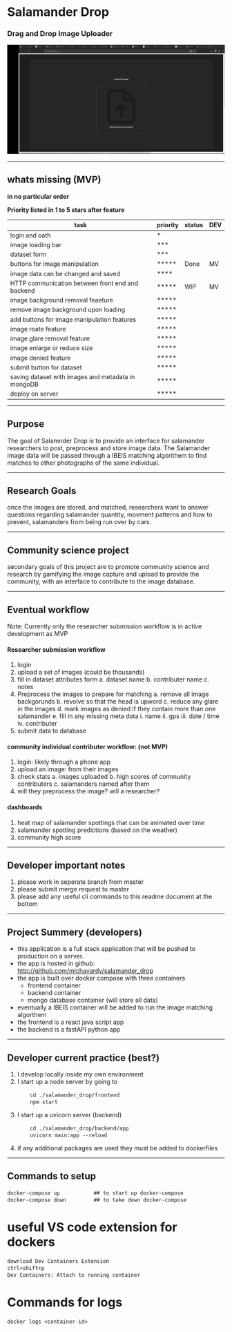 # Salamander Drop
### Drag and Drop Image Uploader

![](demo.gif)

---
## whats missing (MVP)
**in no particular order**

**Priority listed in 1 to 5 stars after feature**

| task                                               | priority   | status | DEV |
| -------------------------------------------------- | ---------- | ------ | --- |
| login and oath                                     | \*         |        |     |
| image loading bar                                  | \*\*\*     |        |     |
| dataset form                                       | \*\*\*     |        |     |
| buttons for image manipulation                     | \*\*\*\*\* | Done   | MV  |
| image data can be changed and saved                | \*\*\*\*   |        |     |
| HTTP communication between front end and backend   | \*\*\*\*\* | WIP    | MV  |
| image background removal feaeture                  | \*\*\*\*\* |        |     |
| remove image background upon loading               | \*\*\*\*\* |        |     |
| add buttons for image manipulation features        | \*\*\*\*\* |        |     |
| image roate feature                                | \*\*\*\*\* |        |     |
| image glare removal feature                        | \*\*\*\*\* |        |     |
| image enlarge or reduce size                       | \*\*\*\*\* |        |     |
| image denied feature                               | \*\*\*\*\* |        |     |
| submit button for dataset                          | \*\*\*\*\* |        |     |
| saving dataset with images and metadata in mongoDB | \*\*\*\*\* |        |     |
| deploy on server                                   | \*\*\*\*\* |        |     |


---
## Purpose
The goal of Salamnder Drop is to provide an interface for salamander researchers to post, preprocess and store image data.
The Salamander image data will be passed through a IBEIS matching algorithem to find matches to other photographs of the same individual.


---
## Research Goals
once the images are stored, and matched, researchers want to answer questions regarding salamander quantity, movment patterns and how to prevent, 
salamanders from being run over by cars.

---
## Community science project

secondary goals of this project are to promote community science and research by gamifying the image capture and upload to provide the community, 
with an interface to contribute to the image database.

---

## Eventual workflow
Note: Currently only the researcher submission workflow is in active development as MVP

#### Researcher submission workflow
1. login
2. upload a set of images (could be thousands)
3. fill in dataset attributes form
    a. dataset name
    b. contributer name
    c. notes
4. Preprocess the images to prepare for matching
    a. remove all image backgorunds
    b. revolve so that the head is upword
    c. reduce any glare in the images
    d. mark images as denied if they contain more than one salamander
    e. fill in any missing meta data
        i. name 
        ii. gps
        iii. date / time
        iv. contributer
5. submit data to database
#### community individual contributer workflow: (not MVP)
1. login: likely through a phone app
2. upload an image: from their images
3. check stats 
    a. images uploaded
    b. high scores of community contributers
    c. salamanders named after them
4. will they preprocess the image?  will a researcher?

#### dashboards
1. heat map of salamander spottings that can be animated over time
2. salamander spotting predictions (based on the weather)
3. community high score

---

## Developer important notes
1. please work in seperate branch from master
2. please submit merge request to master
3. please add any useful cli commands to this readme document at the bottom

---
## Project Summery (developers)
- this application is a full stack application that will be pushed to production on a server.
- the app is hosted in github: http://github.com/michavardy/salamander_drop
- the app is built over docker compose with three containers
    - frontend container
    - backend container
    - mongo database container (will store all data)
- eventually a IBEIS container will be added to run the image matching algorthem
- the frontend is a react java script app
- the backend is a fastAPI python app
---
## Developer current practice (best?)
1. I develop locally inside my own environment
2. I start up a node server by going to 
    ```
        cd ./salamander_drop/frontend
        npm start
    ```
3. I start up a uvicorn server (backend)
    ```
        cd ./salamander_drop/backend/app
        uvicorn main:app --reload
    ```
4. if any additional packages are used they must be added to dockerfiles
---

## Commands to setup
```
docker-compose up           ## to start up docker-compose
docker-compose down         ## to take down docker-compose
```
# useful VS code extension for dockers
```
download Dev Containers Extension
ctrl+shift+p
Dev Containers: Attach to running container
```

# Commands for logs
```
docker logs <container-id>
```

